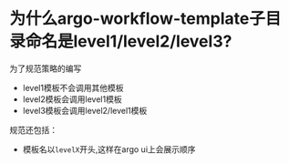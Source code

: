 # 为什么argo-workflow-template子目录命名是level1/level2/level3?

为了规范策略的编写
* level1模板不会调用其他模板
* level2模板会调用level1模板
* level3模板会调用level2/level1模板

规范还包括：
* 模板名以`levelX`开头,这样在argo ui上会展示顺序
